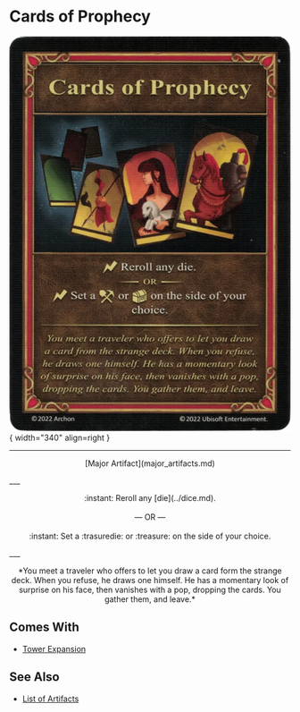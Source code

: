 # Cards of Prophecy

![Cards of Prophecy](../assets/artifacts_major-cards_of_prophecy.webp){ width="340" align=right }
___
<p style="text-align: center;" markdown>[Major Artifact](major_artifacts.md)</p>
___
<p style="text-align: center;" markdown>:instant: Reroll any [die](../dice.md).<br><br>— OR —<br><br>:instant: Set a :trasuredie: or :treasure: on the side of your choice.</p>
___
<p style="text-align: center;" markdown>*You meet a traveler who offers to let you draw a card form the strange deck. When you refuse, he draws one himself. He has a momentary look of surprise on his face, then vanishes with a pop, dropping the cards. You gather them, and leave.*</p>


## Comes With

- [Tower Expansion](../content.md)


## See Also

- [List of Artifacts](../artifacts.md)
